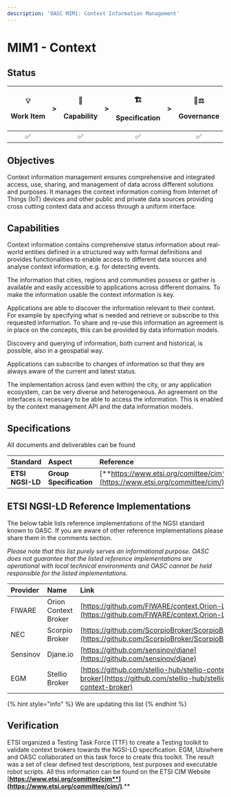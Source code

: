 ```yaml
---
description: 'OASC MIM1: Context Information Management'
---
```


# MIM1 - Context

## Status <a id="MIM1:ContextInformationManagement-Goal"></a>

<table>
  <thead>
    <tr>
      <th style="text-align:center">
        <p>&#x1F4A1;</p>
        <p>Work Item</p>
      </th>
      <th style="text-align:center">&gt;</th>
      <th style="text-align:center">
        <p>&#x1F9E9;</p>
        <p>Capability</p>
      </th>
      <th style="text-align:center">&gt;</th>
      <th style="text-align:center">
        <p>&#x1F3D7;</p>
        <p>Specification</p>
      </th>
      <th style="text-align:center">&gt;</th>
      <th style="text-align:center">
        <p>&#x1F469;&#x2696;</p>
        <p>Governance</p>
      </th>
    </tr>
  </thead>
  <tbody>
    <tr>
      <td style="text-align:center">&#x2705;</td>
      <td style="text-align:center"></td>
      <td style="text-align:center">&#x2705;</td>
      <td style="text-align:center"></td>
      <td style="text-align:center">&#x2705;</td>
      <td style="text-align:center"></td>
      <td style="text-align:center">&#x2705;</td>
    </tr>
  </tbody>
</table>

## Objectives <a id="MIM1:ContextInformationManagement-Goal"></a>

Context information management ensures comprehensive and integrated access, use, sharing, and management of data across different solutions and purposes. It manages the context information coming from Internet of Things \(IoT\) devices and other public and private data sources providing cross cutting context data and access through a uniform interface.

## Capabilities <a id="MIM1:ContextInformationManagement-Capabilities"></a>

Context information contains comprehensive status information about real-world entities defined in a structured way with formal definitions and provides functionalities to enable access to different data sources and analyse context information, e.g. for detecting events.

The information that cities, regions and communities possess or gather is available and easily accessible to applications across different domains. To make the information usable the context information is key.

Applications are able to discover the information relevant to their context. For example by specifying what is needed and retrieve or subscribe to this requested information. To share and re-use this information an agreement is in place on the concepts, this can be provided by data information models.

Discovery and querying of information, both current and historical, is possible, also in a geospatial way.

Applications can subscribe to changes of information so that they are always aware of the current and latest status.

The implementation across \(and even within\) the city, or any application ecosystem, can be very diverse and heterogeneous. An agreement on the interfaces is necessary to be able to access the information. This is enabled by the context management API and the data information models.

## Specifications <a id="MIM1:ContextInformationManagement-Recommendation"></a>

All documents and deliverables can be found 

| **Standard** | Aspect | **Reference** |
| :--- | :--- | :--- |
| **ETSI NGSI-LD** | **Group Specification** | [**https://www.etsi.org/comittee/cim**](https://www.etsi.org/committee/cim/) |

## ETSI NGSI-LD Reference Implementations <a id="MIM1:ContextInformationManagement-ETSINGSI-LDReferenceImplementations"></a>

The below table lists reference implementations of the NGSI standard known to OASC. If you are aware of other reference implementations please share them in the comments section.

_Please note that this list purely serves an informational purpose. OASC does not guarantee that the listed reference implementations are operational with local technical environments and OASC cannot be held responsible for the listed implementations._

| **Provider** | **Name** | **Link** |
| :--- | :--- | :--- |
| FIWARE | Orion Context Broker | [https://github.com/FIWARE/context.Orion-LD](https://github.com/FIWARE/context.Orion-LD) |
| NEC | Scorpio Broker | [https://github.com/ScorpioBroker/ScorpioBroker](https://github.com/ScorpioBroker/ScorpioBroker) |
| Sensinov | Djane.io | [https://github.com/sensinov/djane](https://github.com/sensinov/djane) |
| EGM | Stellio Broker | [https://github.com/stellio-hub/stellio-context-broker](https://github.com/stellio-hub/stellio-context-broker) |

{% hint style="info" %}
We are updating this list
{% endhint %}

## Verification

ETSI organized a Testing Task Force \(TTF\) to create a Testing toolkit to validate context brokers towards the NGSI-LD specification. EGM, Ubiwhere and OASC collaborated on this task force to create this toolkit. The result was a set of clear defined test descriptions, test purposes and executable robot scripts. All this information can be found on the ETSI CIM Website [**https://www.etsi.org/comittee/cim**](https://www.etsi.org/committee/cim/)**.**


